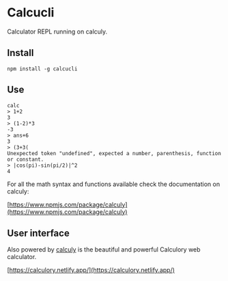 # Calcucli

Calculator REPL running on calculy.

## Install

```
npm install -g calcucli
```

## Use

```
calc
> 1+2
3
> (1-2)*3
-3
> ans+6
3
> (3+3(
Unexpected token "undefined", expected a number, parenthesis, function or constant.
> |cos(pi)-sin(pi/2)|^2
4
```

For all the math syntax and functions available check the documentation on calculy:

[https://www.npmjs.com/package/calculy](https://www.npmjs.com/package/calculy)

## User interface

Also powered by [calculy](https://www.npmjs.com/package/calculy) is the beautiful and powerful Calculory web calculator.

[https://calculory.netlify.app/](https://calculory.netlify.app/)
